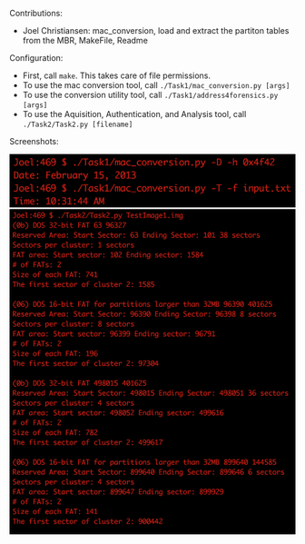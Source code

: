 Contributions: 

* Joel Christiansen: mac_conversion, load and extract the partiton tables from the MBR, MakeFile, Readme


Configuration:

* First, call `make`. This takes care of file permissions.  
* To use the mac conversion tool, call `./Task1/mac_conversion.py [args]`  
* To use the conversion utility tool, call `./Task1/address4forensics.py [args]`  
* To use the Aquisition, Authentication, and Analysis tool, call `./Task2/Task2.py [filename]`  

Screenshots:



![](screenshots/mac_conversion.png)
![](screenshots/AAA.png)

